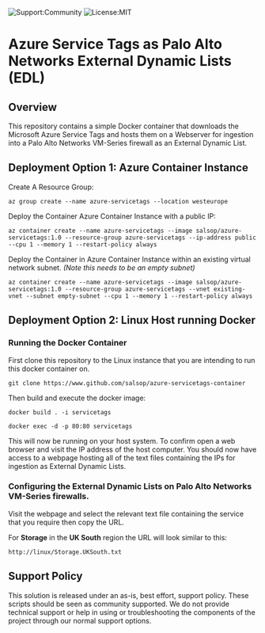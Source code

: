 ![Support:Community](https://img.shields.io/badge/Support-Community-blue)
![License:MIT](https://img.shields.io/badge/License-MIT-green)

# Azure Service Tags as Palo Alto Networks External Dynamic Lists (EDL)

## Overview

This repository contains a simple Docker container that downloads the Microsoft Azure Service Tags and hosts them on a Webserver for ingestion into a Palo Alto Networks VM-Series firewall as an External Dynamic List.

## Deployment Option 1: Azure Container Instance

Create A Resource Group:
```
az group create --name azure-servicetags --location westeurope
```
Deploy the Container Azure Container Instance with a public IP:
```
az container create --name azure-servicetags --image salsop/azure-servicetags:1.0 --resource-group azure-servicetags --ip-address public --cpu 1 --memory 1 --restart-policy always
```

Deploy the Container in Azure Container Instance within an existing virtual network subnet. *(Note this needs to be an empty subnet)*
```
az container create --name azure-servicetags --image salsop/azure-servicetags:1.0 --resource-group azure-servicetags --vnet existing-vnet --subnet empty-subnet --cpu 1 --memory 1 --restart-policy always
```

## Deployment Option 2: Linux Host running Docker

### Running the Docker Container
First clone this repository to the Linux instance that you are intending to run this docker container on.
```
git clone https://www.github.com/salsop/azure-servicetags-container
```
Then build and execute the docker image:
```
docker build . -i servicetags
```
```
docker exec -d -p 80:80 servicetags
```

This will now be running on your host system. To confirm open a web browser and visit the IP address of the host computer. You should now have access to a webpage hosting all of the text files containing the IPs for ingestion as External Dynamic Lists.

### Configuring the External Dynamic Lists on Palo Alto Networks VM-Series firewalls.

Visit the webpage and select the relevant text file containing the service that you require then copy the URL. 

For **Storage** in the **UK South** region the URL will look similar to this:
```
http://linux/Storage.UKSouth.txt
```

## Support Policy
This solution is released under an as-is, best effort, support policy. These scripts should be seen as community supported. We do not provide technical support or help in using or troubleshooting the components of the project through our normal support options.

